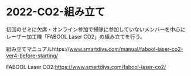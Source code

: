 # 2022-CO2-組み立て

初回のゼミに欠席・オンライン参加で掃除に参加していないメンバーを中心に
レーザー加工機「FABOOL Laser CO2」の組み立てを行う。

組み立てマニュアルhttps://www.smartdiys.com/manual/fabool-laser-co2-ver4-before-starting/

FABOOL Laser CO2:https://www.smartdiys.com/fabool-laser-co2/
